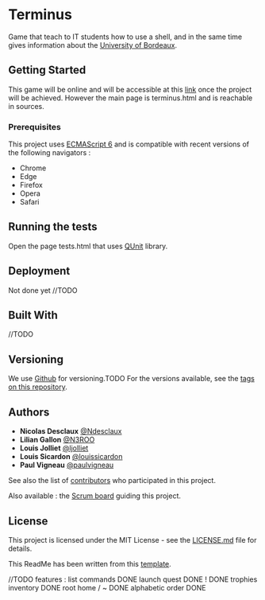 # Terminus

Game that teach to IT students how to use a shell, and in the same time gives information about the [University of Bordeaux](https://www.u-bordeaux.fr/Universite/Campus/Campus-Talence-Pessac-Gradignan).
## Getting Started

This game will be online and will be accessible at this [link](//TODO) once the project will be achieved. 
However the main page is terminus.html and is reachable in sources.
### Prerequisites

This project uses [ECMAScript 6](http://es6-features.org/) and is compatible with recent versions of the following navigators :


* Chrome
* Edge
* Firefox
* Opera
* Safari


## Running the tests

Open the page tests.html that uses [QUnit](https://code.jquery.com/qunit) library.


## Deployment

Not done yet //TODO

## Built With

 //TODO

## Versioning

We use [Github](http://github.com/) for versioning.TODO  For the versions available, see the [tags on this repository](https://github.com/your/project/tags). 

## Authors

* **Nicolas Desclaux** [@Ndesclaux](https://github.com/Ndesclaux)
* **Lilian Gallon** [@N3ROO](https://github.com/N3ROO)
* **Louis Jolliet** [@ljolliet](https://github.com/ljolliet)
* **Louis Sicardon** [@louissicardon](https://github.com/louissicardon)
* **Paul Vigneau** [@paulvigneau](https://github.com/paulvigneau)


See also the list of [contributors](https://github.com/ljolliet/Terminus/contributors) who participated in this project.


Also available : the [Scrum board](https://github.com/ljolliet/Terminus/projects/1) guiding this project.

## License

This project is licensed under the MIT License - see the [LICENSE.md](LICENSE.md) file for details.

This ReadMe has been written from this [template](https://gist.github.com/PurpleBooth/109311bb0361f32d87a2).

//TODO
features : 
list commands       DONE 
launch quest        DONE
!                   DONE
trophies
inventory           DONE
root home / ~       DONE
alphabetic order    DONE
